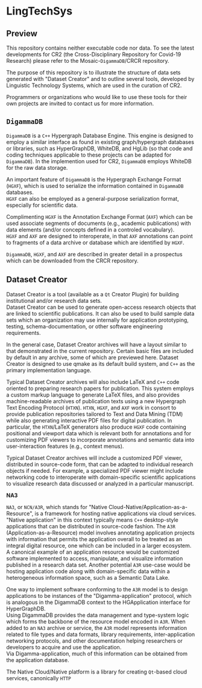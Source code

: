 
# LingTechSys
## Preview 

This repository contains neither executable code nor 
data.  To see the latest developments for CR2 
(the Cross-Disciplinary Repository for Covid-19 Research) 
please refer to the Mosaic-`DigammaDB`/CRCR repository.

The purpose of this repository is to illustrate the 
structure of data sets generated with 
"Dataset Creator" and to outline several tools, 
developed by Linguistic Technology Systems, 
which are used in the curation of CR2.

Programmers or organizations who would like to 
use these tools for their own projects 
are invited to contact us for more information.

**`DigammaDB`**
-------------
`DigammaDB` is a `C++` Hypergraph Database Engine.   This 
engine is designed to employ a similar interface as 
found in existing graph/hypergraph databases or libraries, 
such as HyperGraphDB, WhiteDB, and HgLib (so that code and 
coding techniques applicable to these projects can be 
adapted for `DigammaDB`).  In the implemention used for 
CR2, `DigammaDB` employs WhiteDB for the raw data storage.

An important feature of `DigammaDB` is the Hypergraph 
Exchange Format (`HGXF`), which is used to serialize 
the information contained in `DigammaDB` databases.  
`HGXF` can also be employed as a general-purpose serialization 
format, especially for scientific data.

Complimenting `HGXF` is the Annotation Exchange Format 
(`AXF`) which can be used associate segments of documents 
(e.g., academic publications) with data elements 
(and/or concepts defined in a controled vocabulary).  
`HGXF` and `AXF` are designed to interoperate, in that 
`AXF` annotations can point to fragments of a 
data archive or database which are identified by `HGXF`.

`DigammaDB`, `HGXF`, and `AXF` are described in greater 
detail in a prospectus which can be downloaded 
from the CRCR repository. 

**Dataset Creator**
-------------------

Dataset Creator is a tool (available as a `Qt` Creator Plugin) 
for building institutional and/or research data sets.  
Dataset Creator can be used to generate open-access 
research objects that are linked to scientific 
publications.  It can also be used to build sample 
data sets which an organization may use internally 
for application prototyping, testing, schema-documentation, 
or other software engineering requirements. 

In the general case, Dataset Creator archives will have a 
layout similar to that demonstrated in the current 
repository.  Certain basic files are included by 
default in any archive, some of which are previewed 
here.  Dataset Creator is designed to use qmake as 
its default build system, and `C++` as the primary 
implementation language.

Typical Dataset Creator archives will also include 
LaTeX and `C++` code oriented to preparing research 
papers for publication.  This system employs a 
custom markup language to generate LaTeX files, 
and also provides machine-readable archives of 
publication texts using a new Hypergraph Text 
Encoding Protocol (`HTXN`).  `HTXN`, `HGXF`, and `AXF` 
work in consort to provide publication repositories 
tailored to Text and Data Mining (TDM) while also 
generating interactive PDF files for digital 
publication.  In particular, the `HTXN`/LaTeX 
generators also produce `HGXF` code containing 
positional and viewport data which is 
relevant both for annotations and for customizing 
PDF viewers to incorporate annotations and semantic 
data into user-interaction features (e.g., context menus).

Typical Dataset Creator archives will include a 
customized PDF viewer, distributed in source-code 
form, that can be adapted to individual research 
objects if needed.  For example, a specialized 
PDF viewer might include networking code to 
interoperate with domain-specific scientific 
applications to visualize research data 
discussed or analyzed in a particular manuscript.

**NA3**

`NA3`, or `NCN/A3R`, which stands for "Native 
Cloud-Native/Application-as-a-Resource", is a 
framework for hosting native applications via 
cloud services.  "Native application" in this 
context typically means `C++` desktop-style 
applications that can be distributed in source-code 
fashion.  The `A3R` (Application-as-a-Resource) 
model involves annotating application projects 
with information that permits the application 
overall to be treated as an integral digital 
resource, one which can be included in a 
larger ecosystem.  A canonical example of an 
application resource would be customized 
software implemented to access, manipulate, and 
visualize information published in a 
research data set.  Another potential 
`A3R` use-case would be hosting application code 
along with domain-specific data within a 
heterogeneous information space, such as a 
Semantic Data Lake.

One way to implement software conforming to 
the `A3R` model is to design applications to 
be instances of the "Digamma-application" protocol, 
which is analogous in the DigammaDB context to 
the HGApplication interface for HyperGraphDB.  
Using DigammaDB provides the data management 
and type-system logic which forms the backbone 
of the resource model encoded in `A3R`.  When 
added to an `NA3` archive or service, the 
`A3R` model represents information related 
to file types and data formats, library 
requirements, inter-application networking protocols, 
and other documentation helping researchers or 
developers to acquire and use the application.  
Via Digamma-application, much of this information 
can be obtained from the application database.

The Native Cloud/Native platform is a library for 
creating `Qt`-based cloud services, canonically 
`HTTP` 

